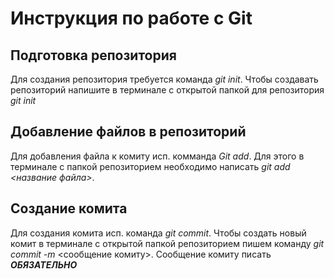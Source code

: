 # Инструкция по работе с Git

## Подготовка репозитория
Для создания репозитория требуется команда *git init*. Чтобы создавать репозиторий напишите в терминале с открытой папкой для репозитория *git init*

## Добавление файлов в репозиторий

Для добавления файла к комиту исп. комманда *Git add*. Для этого в терминале с папкой репозиторием необходимо написать *git add <название файла>*.
## Создание комита
Для создания комита исп. команда *git commit*. Чтобы создать новый комит в терминале с открытой папкой репозиторием пишем команду *git commit -m* <сообщение комиту>.
Сообщение комиту писать ***ОБЯЗАТЕЛЬНО***